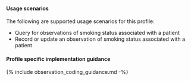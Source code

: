 #### Usage scenarios

The following are supported usage scenarios for this profile:

- Query for observations of smoking status associated with a patient
- Record or update an observation of smoking status associated with a patient


#### Profile specific implementation guidance
{% include observation_coding_guidance.md -%}




